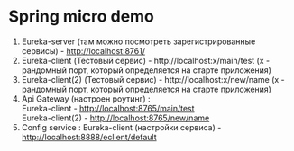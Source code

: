 # Spring micro demo   
1) Eureka-server (там можно посмотреть зарегистрированные сервисы) - [http://localhost:8761/](http://localhost:8761/)  
2) Eureka-client (Тестовый сервис) - http://localhost:х/main/test (х - рандомный порт, который определяется на старте приложения)
3) Eureka-client(2) (Тестовый сервис) - http://localhost:х/new/name (х - рандомный порт, который определяется на старте приложения)
4) Api Gateway (настроен роутинг) :  
   Eureka-client - [http://localhost:8765/main/test](http://localhost:8765/main/test)   
   Eureka-client(2) - [http://localhost:8765/new/name](http://localhost:8765/new/name) 
5) Config service :
   Eureka-client (настройки сервиса) - [http://localhost:8888/eclient/default](http://localhost:8888/eclient/default)   



